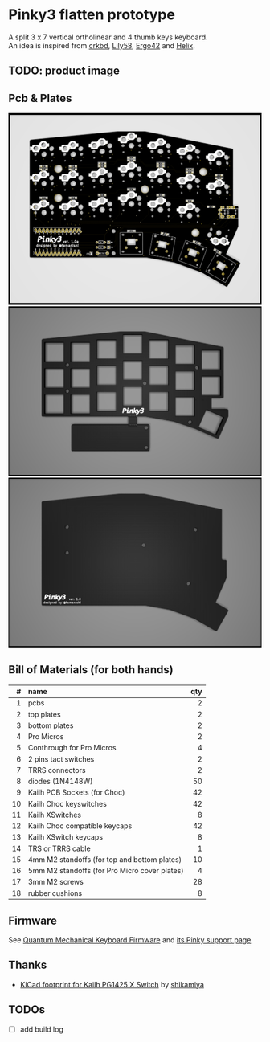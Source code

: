 # Pinky3 flatten prototype

A split 3 x 7 vertical ortholinear and 4 thumb keys keyboard.  
An idea is inspired from [crkbd](https://github.com/foostan/crkbd), [Lily58](https://github.com/kata0510/Lily58), [Ergo42](https://github.com/Biacco42/Ergo42) and [Helix](https://github.com/MakotoKurauchi/helix).  

## TODO: product image
<!-- ![product](product.jpg) -->

## Pcb & Plates

![pcb](pcb/Pinky3-pcb.png)
![top plate](top-plate&cover-plate/Pinky3-top-plate.png)
![bottom plate](bottom-plate/Pinky3-bottom-plate.png)
<!-- ![plates](plates/Pinky3-plates.png) -->

## Bill of Materials (for both hands)

| # | name | qty |
| ---: | :--- | ---: |
| 1 | pcbs | 2 |
| 2 | top plates | 2 |
| 3 | bottom plates | 2 |
| 4 | Pro Micros | 2 |
| 5 | Conthrough for Pro Micros | 4 |
| 6 | 2 pins tact switches | 2 |
| 7 | TRRS connectors | 2 |
| 8 | diodes (1N4148W) | 50 |
| 9 | Kailh PCB Sockets (for Choc) | 42 |
| 10 | Kailh Choc keyswitches | 42 |
| 11 | Kailh XSwitches | 8 |
| 12 | Kailh Choc compatible keycaps | 42 |
| 13 | Kailh XSwitch keycaps | 8 |
| 14 | TRS or TRRS cable | 1 |
| 15 | 4mm M2 standoffs (for top and bottom plates) | 10 |
| 16 | 5mm M2 standoffs (for Pro Micro cover plates) | 4 |
| 17 | 3mm M2 screws | 28 |
| 18 | rubber cushions | 8 |

## Firmware

See [Quantum Mechanical Keyboard Firmware](https://qmk.fm) and [its Pinky support page](https://github.com/qmk/qmk_firmware/blob/master/keyboards/pinky/readme.md)

## Thanks

- [KiCad footprint for Kailh PG1425 X Switch](https://github.com/shikamiya/kicad-footprint-kailh-pg1425-x-switch) by [shikamiya](https://github.com/shikamiya)

## TODOs

- [ ] add build log
